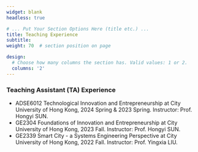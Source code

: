 ```yaml
---
widget: blank
headless: true

# ... Put Your Section Options Here (title etc.) ...
title: Teaching Experience
subtitle:
weight: 70  # section position on page

design:
  # Choose how many columns the section has. Valid values: 1 or 2.
  columns: '2'
---
```


### Teaching Assistant (TA) Experience
* ADSE6012 Technological Innovation and Entrepreneurship at City University of Hong Kong, 2024 Spring \& 2023 Spring. Instructor: Prof. Hongyi SUN.
* GE2304 Foundations of Innovation and Entrepreneurship at City University of Hong Kong, 2023 Fall. Instructor: Prof. Hongyi SUN.
* GE2339 Smart City - a Systems Engineering Perspective at City University of Hong Kong, 2022 Fall. Instructor: Prof. Yingxia LIU.